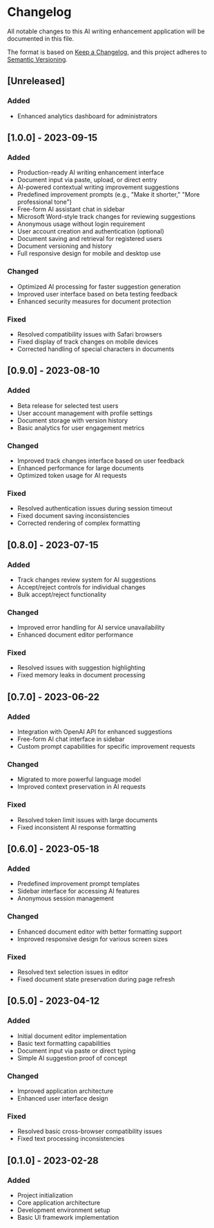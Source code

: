 # Changelog

All notable changes to this AI writing enhancement application will be documented in this file.

The format is based on [Keep a Changelog](https://keepachangelog.com/en/1.0.0/),
and this project adheres to [Semantic Versioning](https://semver.org/spec/v2.0.0.html).

## [Unreleased]

### Added
- Enhanced analytics dashboard for administrators

## [1.0.0] - 2023-09-15

### Added
- Production-ready AI writing enhancement interface
- Document input via paste, upload, or direct entry
- AI-powered contextual writing improvement suggestions
- Predefined improvement prompts (e.g., "Make it shorter," "More professional tone")
- Free-form AI assistant chat in sidebar
- Microsoft Word-style track changes for reviewing suggestions
- Anonymous usage without login requirement
- User account creation and authentication (optional)
- Document saving and retrieval for registered users
- Document versioning and history
- Full responsive design for mobile and desktop use

### Changed
- Optimized AI processing for faster suggestion generation
- Improved user interface based on beta testing feedback
- Enhanced security measures for document protection

### Fixed
- Resolved compatibility issues with Safari browsers
- Fixed display of track changes on mobile devices
- Corrected handling of special characters in documents

## [0.9.0] - 2023-08-10

### Added
- Beta release for selected test users
- User account management with profile settings
- Document storage with version history
- Basic analytics for user engagement metrics

### Changed
- Improved track changes interface based on user feedback
- Enhanced performance for large documents
- Optimized token usage for AI requests

### Fixed
- Resolved authentication issues during session timeout
- Fixed document saving inconsistencies
- Corrected rendering of complex formatting

## [0.8.0] - 2023-07-15

### Added
- Track changes review system for AI suggestions
- Accept/reject controls for individual changes
- Bulk accept/reject functionality

### Changed
- Improved error handling for AI service unavailability
- Enhanced document editor performance

### Fixed
- Resolved issues with suggestion highlighting
- Fixed memory leaks in document processing

## [0.7.0] - 2023-06-22

### Added
- Integration with OpenAI API for enhanced suggestions
- Free-form AI chat interface in sidebar
- Custom prompt capabilities for specific improvement requests

### Changed
- Migrated to more powerful language model
- Improved context preservation in AI requests

### Fixed
- Resolved token limit issues with large documents
- Fixed inconsistent AI response formatting

## [0.6.0] - 2023-05-18

### Added
- Predefined improvement prompt templates
- Sidebar interface for accessing AI features
- Anonymous session management

### Changed
- Enhanced document editor with better formatting support
- Improved responsive design for various screen sizes

### Fixed
- Resolved text selection issues in editor
- Fixed document state preservation during page refresh

## [0.5.0] - 2023-04-12

### Added
- Initial document editor implementation
- Basic text formatting capabilities
- Document input via paste or direct typing
- Simple AI suggestion proof of concept

### Changed
- Improved application architecture
- Enhanced user interface design

### Fixed
- Resolved basic cross-browser compatibility issues
- Fixed text processing inconsistencies

## [0.1.0] - 2023-02-28

### Added
- Project initialization
- Core application architecture
- Development environment setup
- Basic UI framework implementation
